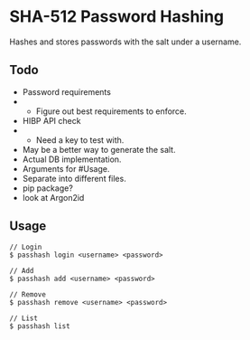 # SHA-512 Password Hashing
Hashes and stores passwords with the salt under a username.

## Todo
- Password requirements
- - Figure out best requirements to enforce.
- HIBP API check
- - Need a key to test with.
- May be a better way to generate the salt.
- Actual DB implementation.
- Arguments for #Usage.
- Separate into different files.
- pip package?
- look at Argon2id

## Usage
```console
// Login
$ passhash login <username> <password>

// Add
$ passhash add <username> <password>

// Remove
$ passhash remove <username> <password>

// List
$ passhash list
```
